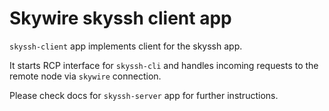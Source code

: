 # Skywire skyssh client app

`skyssh-client` app implements client for the skyssh app. 

It starts RCP interface for `skyssh-cli` and handles incoming requests to
the remote node via `skywire` connection.

Please check docs for `skyssh-server` app for further instructions.
